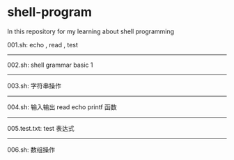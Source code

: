 # shell-program

In this repository for my learning about shell programming

001.sh:	echo , read , test  
  
---------------------------------------------------------  
  
002.sh: shell grammar basic 1  
  
---------------------------------------------------------  
  
003.sh: 字符串操作  
  
---------------------------------------------------------  
  
004.sh: 输入输出 read echo printf 函数  
  
---------------------------------------------------------  
  
005.test.txt: test 表达式  
  
---------------------------------------------------------
  
006.sh: 数组操作  

